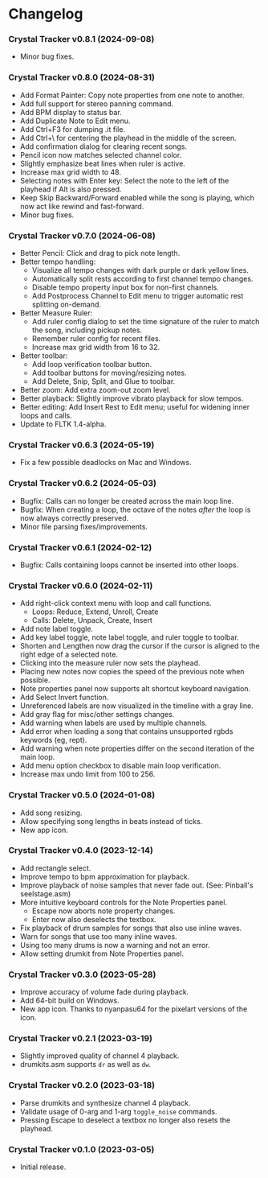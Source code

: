 Changelog
=========

### Crystal Tracker v0.8.1 (2024-09-08)

 * Minor bug fixes.

### Crystal Tracker v0.8.0 (2024-08-31)

 * Add Format Painter: Copy note properties from one note to another.
 * Add full support for stereo panning command.
 * Add BPM display to status bar.
 * Add Duplicate Note to Edit menu.
 * Add Ctrl+F3 for dumping .it file.
 * Add Ctrl+\ for centering the playhead in the middle of the screen.
 * Add confirmation dialog for clearing recent songs.
 * Pencil icon now matches selected channel color.
 * Slightly emphasize beat lines when ruler is active.
 * Increase max grid width to 48.
 * Selecting notes with Enter key: Select the note to the left of the playhead if Alt is also pressed.
 * Keep Skip Backward/Forward enabled while the song is playing, which now act like rewind and fast-forward.
 * Minor bug fixes.

### Crystal Tracker v0.7.0 (2024-06-08)

 * Better Pencil: Click and drag to pick note length.
 * Better tempo handling:
   * Visualize all tempo changes with dark purple or dark yellow lines.
   * Automatically split rests according to first channel tempo changes.
   * Disable tempo property input box for non-first channels.
   * Add Postprocess Channel to Edit menu to trigger automatic rest splitting on-demand.
 * Better Measure Ruler:
   * Add ruler config dialog to set the time signature of the ruler to match the song, including pickup notes.
   * Remember ruler config for recent files.
   * Increase max grid width from 16 to 32.
 * Better toolbar:
   * Add loop verification toolbar button.
   * Add toolbar buttons for moving/resizing notes.
   * Add Delete, Snip, Split, and Glue to toolbar.
 * Better zoom: Add extra zoom-out zoom level.
 * Better playback: Slightly improve vibrato playback for slow tempos.
 * Better editing: Add Insert Rest to Edit menu; useful for widening inner loops and calls.
 * Update to FLTK 1.4-alpha.

### Crystal Tracker v0.6.3 (2024-05-19)

 * Fix a few possible deadlocks on Mac and Windows.

### Crystal Tracker v0.6.2 (2024-05-03)

 * Bugfix: Calls can no longer be created across the main loop line.
 * Bugfix: When creating a loop, the octave of the notes *after* the loop is now always correctly preserved.
 * Minor file parsing fixes/improvements.

### Crystal Tracker v0.6.1 (2024-02-12)

 * Bugfix: Calls containing loops cannot be inserted into other loops.

### Crystal Tracker v0.6.0 (2024-02-11)

 * Add right-click context menu with loop and call functions.
   * Loops: Reduce, Extend, Unroll, Create
   * Calls: Delete, Unpack, Create, Insert
 * Add note label toggle.
 * Add key label toggle, note label toggle, and ruler toggle to toolbar.
 * Shorten and Lengthen now drag the cursor if the cursor is aligned to the right edge of a selected note.
 * Clicking into the measure ruler now sets the playhead.
 * Placing new notes now copies the speed of the previous note when possible.
 * Note properties panel now supports alt shortcut keyboard navigation.
 * Add Select Invert function.
 * Unreferenced labels are now visualized in the timeline with a gray line.
 * Add gray flag for misc/other settings changes.
 * Add warning when labels are used by multiple channels.
 * Add error when loading a song that contains unsupported rgbds keywords (eg, rept).
 * Add warning when note properties differ on the second iteration of the main loop.
 * Add menu option checkbox to disable main loop verification.
 * Increase max undo limit from 100 to 256.

### Crystal Tracker v0.5.0 (2024-01-08)

 * Add song resizing.
 * Allow specifying song lengths in beats instead of ticks.
 * New app icon.

### Crystal Tracker v0.4.0 (2023-12-14)

 * Add rectangle select.
 * Improve tempo to bpm approximation for playback.
 * Improve playback of noise samples that never fade out. (See: Pinball's seelstage.asm)
 * More intuitive keyboard controls for the Note Properties panel.
   * Escape now aborts note property changes.
   * Enter now also deselects the textbox.
 * Fix playback of drum samples for songs that also use inline waves.
 * Warn for songs that use too many inline waves.
 * Using too many drums is now a warning and not an error.
 * Allow setting drumkit from Note Properties panel.

### Crystal Tracker v0.3.0 (2023-05-28)

 * Improve accuracy of volume fade during playback.
 * Add 64-bit build on Windows.
 * New app icon. Thanks to nyanpasu64 for the pixelart versions of the icon.

### Crystal Tracker v0.2.1 (2023-03-19)

 * Slightly improved quality of channel 4 playback.
 * drumkits.asm supports `dr` as well as `dw`.

### Crystal Tracker v0.2.0 (2023-03-18)

 * Parse drumkits and synthesize channel 4 playback.
 * Validate usage of 0-arg and 1-arg `toggle_noise` commands.
 * Pressing Escape to deselect a textbox no longer also resets the playhead.

### Crystal Tracker v0.1.0 (2023-03-05)

 * Initial release.

